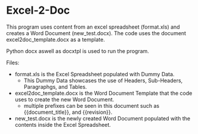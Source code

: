 # Excel-2-Doc

This program uses content from an excel spreadsheet (format.xls) and creates a Word Document (new_test.docx). The code uses the document excel2doc_template.docx as a template.

Python docx aswell as docxtpl is used to run the program.

Files:
- format.xls is the Excel Spreadsheet populated with Dummy Data.
    - This Dummy Data showcases the use of Headers, Sub-Headers, Paragraphgs, and Tables.
- excel2doc_template.docx is the Word Document Template that the code uses to create the new Word Document.
    - multiple prefixes can be seen in this document such as {{document_title}}, and {{revision}}.
- new_test.docx is the newly created Word Document populated with the contents inside the Excel Spreadsheet.
